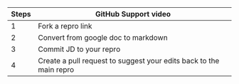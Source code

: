 | Steps | GitHub Support video  | 
|--|--|
| 1 |Fork a repro link  | 
| 2 | Convert from google doc to markdown |
| 3 | Commit JD to your repro |
| 4 | Create a pull request to suggest your edits back to the main repro |
